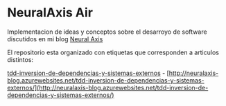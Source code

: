 NeuralAxis Air
============

Implementacion de ideas y conceptos sobre el desarroyo de software discutidos en mi blog [Neural Axis](http://neuralaxis-blog.azurewebsites.net/)


El repositorio esta organizado con etiquetas que corresponden a articulos distintos:

[tdd-inversion-de-dependencias-y-sistemas-externos](https://github.com/neuralaxis/NeuralAxisAir/tree/tdd-inversion-de-dependencias-y-sistemas-externos) - [http://neuralaxis-blog.azurewebsites.net/tdd-inversion-de-dependencias-y-sistemas-externos/](http://neuralaxis-blog.azurewebsites.net/tdd-inversion-de-dependencias-y-sistemas-externos/)
